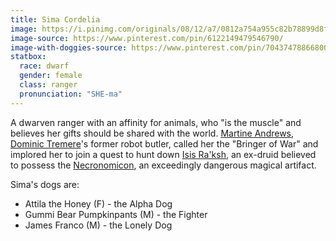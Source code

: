 ```yaml
---
title: Sima Cordelia
image: https://i.pinimg.com/originals/08/12/a7/0812a754a955c82b78899d8f0b2451b1.png
image-source: https://www.pinterest.com/pin/6122149479546790/
image-with-doggies-source: https://www.pinterest.com/pin/70437478866800/
statbox:
  race: dwarf
  gender: female
  class: ranger
  pronunciation: "SHE-ma"
---
```


A dwarven ranger with an affinity for animals, who "is the muscle" and believes
her gifts should be shared with the world.
[Martine Andrews](../relics/warforged),
[Dominic Tremere](dominic-tremere)'s former robot butler, called her the
"Bringer of War" and implored her to join a quest to hunt down
[Isis Ra'ksh](isis-raksh), an ex-druid believed to possess the
[Necronomicon](../relics/necronomicon), an exceedingly dangerous magical
artifact.

Sima's dogs are:
* Attila the Honey (F) - the Alpha Dog
* Gummi Bear Pumpkinpants (M) - the Fighter
* James Franco (M) - the Lonely Dog
